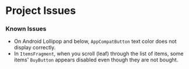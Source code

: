 # Project Issues

### Known Issues
- On Android Lollipop and below, `AppCompatButton` text color does not display correctly.
- In `ItemsFragment`, when you scroll (leaf) through the list of items, some items' `BuyButton` 
  appears disabled even though they are not bought.